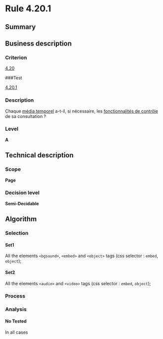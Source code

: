 # Rule 4.20.1

## Summary

## Business description

### Criterion

[4.20](http://references.modernisation.gouv.fr/rgaa/criteres.html#crit-4-20)

###Test

[4.20.1](http://references.modernisation.gouv.fr/rgaa/criteres.html#test-4-20-1)

### Description

Chaque <a href="http://references.modernisation.gouv.fr/rgaa/glossaire.html#mdia-temporel-type-son-vido-et-synchronis">m&eacute;dia temporel</a> a-t-il, si n&eacute;cessaire, les <a href="http://references.modernisation.gouv.fr/rgaa/glossaire.html#fonctionnalits-de-contrle-media-temporel">fonctionnalit&eacute;s de contr&ocirc;le</a> de sa consultation ?

### Level

**A**

## Technical description

### Scope

**Page**

### Decision level

**Semi-Decidable**

## Algorithm

### Selection

#### Set1

All the elements `<bgsound>`, `<embed>` and `<object>` tags (css selector : `embed`, `object`);

#### Set2

All the elements `<audio>` and `<video>` tags (css selector : `embed`, `object`);

### Process

### Analysis

#### No Tested 

In all cases
